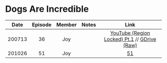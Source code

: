 # Dogs Are Incredible

|  Date  | Episode | Member | Notes |                                                                            Link                                                                            |
|:------:|:-------:|:------:|:-----:|:----------------------------------------------------------------------------------------------------------------------------------------------------------:|
| 200713 |   36    |  Joy   |       | [YouTube \(Region Locked\) Pt.1](https://youtu.be/iNK_TgkpVJk) // [GDrive \(Raw\)](https://drive.google.com/file/d/1JsqXo5oLJnKqhuEpT025bAu6VWPt-82s/view) |
| 201026 |   51    |  Joy   |       |                                               [51](http://kisstvshow.to/Show/Dogs-are-Incredible/Episode-51)                                               |
